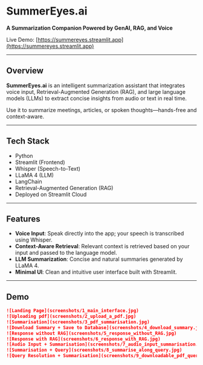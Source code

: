 # SummerEyes.ai

**A Summarization Companion Powered by GenAI, RAG, and Voice**

Live Demo: [https://summereyes.streamlit.app](https://summereyes.streamlit.app)

---

## Overview

**SummerEyes.ai** is an intelligent summarization assistant that integrates voice input, Retrieval-Augmented Generation (RAG), and large language models (LLMs) to extract concise insights from audio or text in real time.

Use it to summarize meetings, articles, or spoken thoughts—hands-free and context-aware.

---

## Tech Stack

- Python
- Streamlit (Frontend)
- Whisper (Speech-to-Text)
- LLaMA 4 (LLM)
- LangChain
- Retrieval-Augmented Generation (RAG)
- Deployed on Streamlit Cloud

---

## Features

- **Voice Input**: Speak directly into the app; your speech is transcribed using Whisper.
- **Context-Aware Retrieval**: Relevant context is retrieved based on your input and passed to the language model.
- **LLM Summarization**: Concise and natural summaries generated by LLaMA 4.
- **Minimal UI**: Clean and intuitive user interface built with Streamlit.

---

## Demo

```markdown
![Landing Page](screenshots/1_main_interface.jpg)
![Uploading pdf](screenshots/2_upload_a_pdf.jpg)
![Summarisation](screenshots/3_pdf_summarisation.jpg)
![Download Summary + Save to Database](screenshots/4_download_summary.jpg)
![Response without RAG](screenshots/5_response_without_RAG.jpg)
![Response with RAG](screenshots/6_response_with_RAG.jpg)
![Audio Input + Summarisation](screenshots/7_audio_input_summarisation.jpg)
![Summarisation + Query](screenshots/8_summarise_along_query.jpg)
![Query Resolution + Summarisation](screenshots/9_downloadable_pdf_query_ressolution.jpg)

